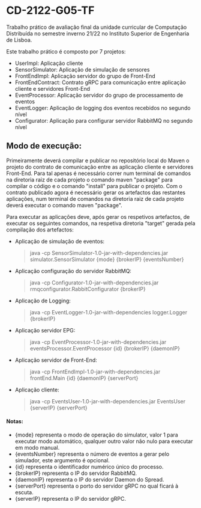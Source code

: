 
# CD-2122-G05-TF
Trabalho prático de avaliação final da unidade curricular de Computação Distribuída no semestre inverno 21/22 no Instituto Superior de Engenharia de Lisboa.

Este trabalho prático é composto por 7 projetos:
  - UserImpl: 	      Aplicação cliente
  - SensorSimulator:  Aplicação de simulação de sensores
  - FrontEndImpl:     Aplicação servidor do grupo de Front-End
  - FrontEndContract: Contrato gRPC para comunicação entre aplicação cliente e 
servidores Front-End
  - EventProcessor:   Aplicação servidor do grupo de processamento de eventos
  - EventLogger:      Aplicação de logging dos eventos recebidos no segundo nível
  - Configurator:     Aplicação para configurar servidor RabbitMQ no segundo nível


## Modo de execução:
Primeiramente deverá compilar e publicar no repositório local do Maven o projeto do contrato de comunicação entre as  aplicação cliente e servidores Front-End.
Para tal apenas é necessário correr num terminal de comandos na diretoria raiz de cada projeto o comando maven "package" para compilar o código e o comando "install" para publicar o projeto.
Com o contrato publicado agora é necessário gerar os artefactos das restantes aplicações, num terminal de comandos na diretoria raiz de cada projeto deverá executar o comando maven "package".

Para executar as aplicações deve, após gerar os respetivos artefactos, de executar os seguintes comandos, na respetiva diretoria "target" gerada pela compilação dos artefactos:

 - Aplicação de simulação de eventos:
	> java -cp SensorSimulator-1.0-jar-with-dependencies.jar simulator.SensorSimulator {mode} {brokerIP} {eventsNumber}
  
  - Aplicação configuração do servidor RabbitMQ:
	> java -cp Configurator-1.0-jar-with-dependencies.jar rmqconfigurator.RabbitConfigurator {brokerIP}

  - Aplicação de Logging:
	> java -cp EventLogger-1.0-jar-with-dependencies logger.Logger {brokerIP}

  - Aplicação servidor EPG:
	> java -cp EventProcessor-1.0-jar-with-dependencies.jar eventsProcessor.EventProcessor {id} {brokerIP} {daemonIP}

  - Aplicação servidor de Front-End:
	> java -cp FrontEndImpl-1.0-jar-with-dependencies.jar frontEnd.Main {id} {daemonIP} {serverPort}

 - Aplicação cliente:	
	 >java -cp EventsUser-1.0-jar-with-dependencies.jar EventsUser {serverIP} {serverPort}

#### Notas:
 - {mode} representa o modo de operação do simulator, valor 1 para executar modo automático, qualquer outro valor não nulo para executar em modo manual.
- {eventsNumber} representa o número de eventos a gerar pelo simulador, este argumento é opcional.
- {id} representa o identificador numérico único do processo.
- {brokerIP} representa o IP do servidor RabbitMQ.
- {daemonIP} representa o IP do servidor Daemon do Spread.
- {serverPort} representa o porto do servidor gRPC no qual ficará à escuta.
- {serverIP} representa o IP do servidor gRPC.
